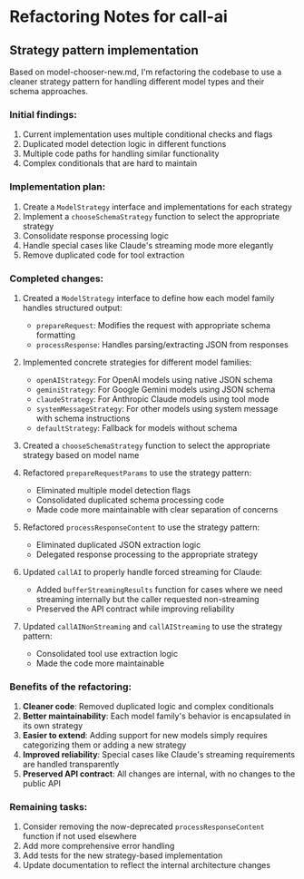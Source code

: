 # Refactoring Notes for call-ai

## Strategy pattern implementation

Based on model-chooser-new.md, I'm refactoring the codebase to use a cleaner strategy pattern for handling different model types and their schema approaches.

### Initial findings:

1. Current implementation uses multiple conditional checks and flags
2. Duplicated model detection logic in different functions
3. Multiple code paths for handling similar functionality
4. Complex conditionals that are hard to maintain

### Implementation plan:

1. Create a `ModelStrategy` interface and implementations for each strategy
2. Implement a `chooseSchemaStrategy` function to select the appropriate strategy
3. Consolidate response processing logic
4. Handle special cases like Claude's streaming mode more elegantly
5. Remove duplicated code for tool extraction

### Completed changes:

1. Created a `ModelStrategy` interface to define how each model family handles structured output:
   - `prepareRequest`: Modifies the request with appropriate schema formatting
   - `processResponse`: Handles parsing/extracting JSON from responses

2. Implemented concrete strategies for different model families:
   - `openAIStrategy`: For OpenAI models using native JSON schema
   - `geminiStrategy`: For Google Gemini models using JSON schema
   - `claudeStrategy`: For Anthropic Claude models using tool mode
   - `systemMessageStrategy`: For other models using system message with schema instructions
   - `defaultStrategy`: Fallback for models without schema

3. Created a `chooseSchemaStrategy` function to select the appropriate strategy based on model name

4. Refactored `prepareRequestParams` to use the strategy pattern:
   - Eliminated multiple model detection flags
   - Consolidated duplicated schema processing code
   - Made code more maintainable with clear separation of concerns

5. Refactored `processResponseContent` to use the strategy pattern:
   - Eliminated duplicated JSON extraction logic
   - Delegated response processing to the appropriate strategy

6. Updated `callAI` to properly handle forced streaming for Claude:
   - Added `bufferStreamingResults` function for cases where we need streaming internally but the caller requested non-streaming
   - Preserved the API contract while improving reliability

7. Updated `callAINonStreaming` and `callAIStreaming` to use the strategy pattern:
   - Consolidated tool use extraction logic
   - Made the code more maintainable

### Benefits of the refactoring:

1. **Cleaner code**: Removed duplicated logic and complex conditionals
2. **Better maintainability**: Each model family's behavior is encapsulated in its own strategy
3. **Easier to extend**: Adding support for new models simply requires categorizing them or adding a new strategy
4. **Improved reliability**: Special cases like Claude's streaming requirements are handled transparently
5. **Preserved API contract**: All changes are internal, with no changes to the public API

### Remaining tasks:

1. Consider removing the now-deprecated `processResponseContent` function if not used elsewhere
2. Add more comprehensive error handling
3. Add tests for the new strategy-based implementation
4. Update documentation to reflect the internal architecture changes
